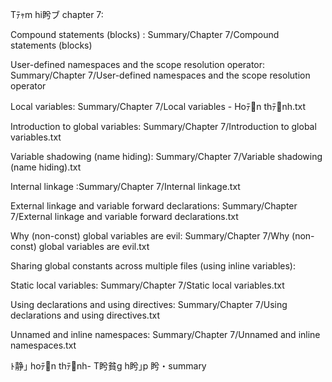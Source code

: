 ﻿Tﾃｬm hi盻ブ chapter 7:

Compound statements (blocks) : Summary/Chapter 7/Compound statements (blocks)			

User-defined namespaces and the scope resolution operator: Summary/Chapter 7/User-defined namespaces and the scope resolution operator

Local variables: Summary/Chapter 7/Local variables - Hoﾃn thﾃnh.txt

Introduction to global variables: Summary/Chapter 7/Introduction to global variables.txt

Variable shadowing (name hiding): Summary/Chapter 7/Variable shadowing (name hiding).txt

Internal linkage :Summary/Chapter 7/Internal linkage.txt

External linkage and variable forward declarations: Summary/Chapter 7/External linkage and variable forward declarations.txt

Why (non-const) global variables are evil: Summary/Chapter 7/Why (non-const) global variables are evil.txt

Sharing global constants across multiple files (using inline variables):

Static local variables: Summary/Chapter 7/Static local variables.txt

Using declarations and using directives: Summary/Chapter 7/Using declarations and using directives.txt

Unnamed and inline namespaces: Summary/Chapter 7/Unnamed and inline namespaces.txt

ﾄ静｣ hoﾃn thﾃnh- T盻貧g h盻｣p 盻・summary
